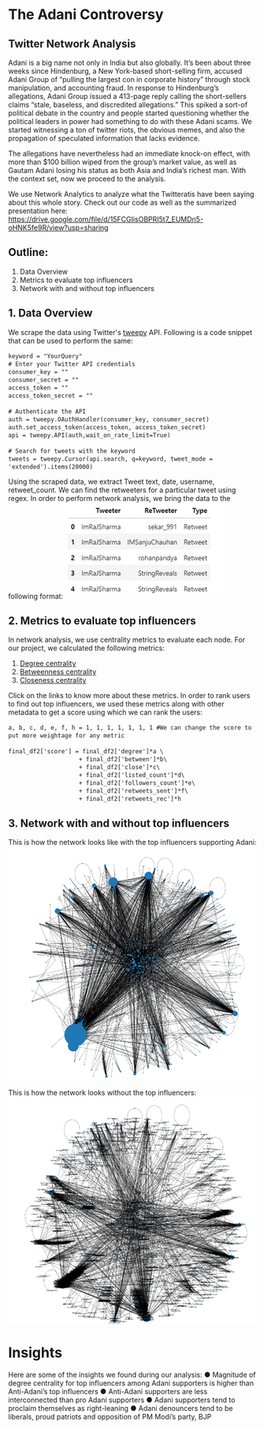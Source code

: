 # The Adani Controversy
## Twitter Network Analysis


Adani is a big name not only in India but also globally. It’s been about three weeks since Hindenburg, a New York-based short-selling firm, accused Adani Group of “pulling the largest con in corporate history” through stock manipulation, and accounting fraud. In response to Hindenburg’s allegations, Adani Group issued a 413-page reply calling the short-sellers claims “stale, baseless, and discredited allegations.” This spiked a sort-of political debate in the country and people started questioning whether the political leaders in power had something to do with these Adani scams. We started witnessing a ton of twitter riots, the obvious memes, and also the propagation of speculated information that lacks evidence.

The allegations have nevertheless had an immediate knock-on effect, with more than $100 billion wiped from the group’s market value, as well as Gautam Adani losing his status as both Asia and India’s richest man. With the context set, now we proceed to the analysis. 

We use Network Analytics to analyze what the Twitteratis have been saying about this whole story. Check out our code as well as the summarized presentation here: https://drive.google.com/file/d/15FCGIisOBPRI5t7_EUMDn5-oHNK5fe9R/view?usp=sharing 

## Outline:
1. Data Overview
2. Metrics to evaluate top influencers
3. Network with and without top influencers


## 1. Data Overview

We scrape the data using Twitter's [tweepy](https://docs.tweepy.org/en/stable/api.html) API. Following is a code snippet that can be used to perform the same:
```
keyword = "YourQuery"
# Enter your Twitter API credentials
consumer_key = ""
consumer_secret = ""
access_token = ""
access_token_secret = ""

# Authenticate the API
auth = tweepy.OAuthHandler(consumer_key, consumer_secret)
auth.set_access_token(access_token, access_token_secret)
api = tweepy.API(auth,wait_on_rate_limit=True)

# Search for tweets with the keyword
tweets = tweepy.Cursor(api.search, q=keyword, tweet_mode = 'extended').items(20000)
```


Using the scraped data, we extract Tweet text, date, username, retweet_count. We can find the retweeters for a particular tweet using regex. In order to perform network analysis, we bring the data to the following format: 
![Data for network](img/nt_data.png)

## 2. Metrics to evaluate top influencers

In network analysis, we use centrality metrics to evaluate each node. For our project, we calculated the following metrics:
1. [Degree centrality](https://youtu.be/iiVeQkIELyc)
2. [Betweenness centrality](https://youtu.be/0CCrq62TF7U)
3. [Closeness centrality](https://youtu.be/2ELP6yd21tw)

Click on the links to know more about these metrics.
In order to rank users to find out top influencers, we used these metrics along with other metadata to get a score using which we can rank the users:
```
a, b, c, d, e, f, h = 1, 1, 1, 1, 1, 1, 1 #We can change the score to put more weightage for any metric 

final_df2['score'] = final_df2['degree']*a \
                    + final_df2['between']*b\
                    + final_df2['close']*c\
                    + final_df2['listed_count']*d\
                    + final_df2['followers_count']*e\
                    + final_df2['retweets_sent']*f\
                    + final_df2['retweets_rec']*h
```
## 3. Network with and without top influencers
This is how the network looks like with the top influencers supporting Adani:
![Adani Supporters](img/supporters.png)

This is how the network looks without the top influencers:
![Adani Supporters wo inf](img/supporter_wo_top30.png)


# Insights
Here are some of the insights we found during our analysis:
● Magnitude of degree centrality for top influencers among Adani supporters is higher than Anti-Adani’s top influencers
● Anti-Adani supporters are less interconnected than pro Adani supporters
● Adani supporters tend to proclaim themselves as right-leaning
● Adani denouncers tend to be liberals, proud patriots and opposition of PM Modi’s party, BJP
